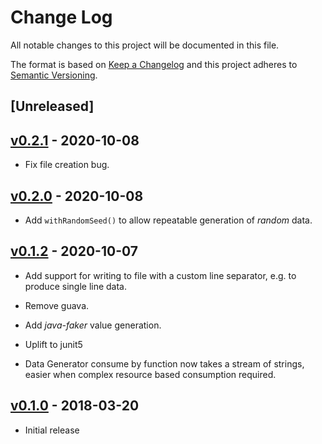 # Change Log
All notable changes to this project will be documented in this file.

The format is based on [Keep a Changelog](http://keepachangelog.com/) 
and this project adheres to [Semantic Versioning](http://semver.org/).

## [Unreleased]

## [v0.2.1] - 2020-10-08

* Fix file creation bug.


## [v0.2.0] - 2020-10-08

* Add `withRandomSeed()` to allow repeatable generation of _random_ data.


## [v0.1.2] - 2020-10-07

* Add support for writing to file with a custom line separator, e.g. to produce single line data.

* Remove guava.

* Add _java-faker_ value generation.

* Uplift to junit5

* Data Generator consume by function now takes a stream of strings, easier when complex resource based consumption required.

## [v0.1.0] - 2018-03-20

* Initial release

[v0.2.1]: https://github.com/gchq/stroom-test-data/compare/v0.2.0...v0.2.1
[v0.2.0]: https://github.com/gchq/stroom-test-data/compare/v0.1.2...v0.2.0
[v0.1.2]: https://github.com/gchq/stroom-test-data/compare/v0.1.0...v0.1.2
[v0.1.0]: https://github.com/gchq/stroom-test-data/releases/tag/v0.1.0

